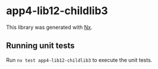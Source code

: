# app4-lib12-childlib3

This library was generated with [Nx](https://nx.dev).

## Running unit tests

Run `nx test app4-lib12-childlib3` to execute the unit tests.
